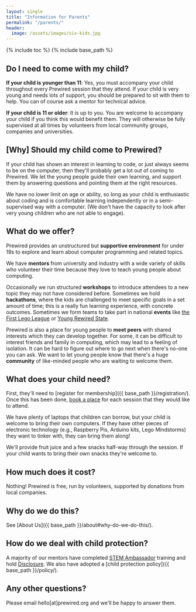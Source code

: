 ```yaml
---
layout: single
title: "Information for Parents"
permalink: "/parents/"
header:
  image: /assets/images/six-kids.jpg
---
```

{% include toc %}
{% include base_path %}

## Do I need to come with my child?

**If your child is younger than 11**: Yes, you must accompany your child throughout every Prewired session that they attend. If your child is very young and needs lots of support, you should be prepared to sit with them to help. You can of course ask a mentor for technical advice.

**If your child is 11 or older**: It is up to you. You are welcome to accompany your child if you think this would benefit them. They will otherwise be fully supervised at all times by volunteers from local community groups, companies and universities.

## [Why] Should my child come to Prewired?

If your child has shown an interest in learning to code, or just always seems to be on the computer, then they'll probably get a lot out of coming to Prewired. We let the young people guide their own learning, and support them by answering questions and pointing them at the right resources.

We have no lower limit on age or ability, so long as your child is enthusiastic about coding and is comfortable learning independently or in a semi-supervised way with a computer. (We don't have the capacity to look after very young children who are not able to engage).

## What do we offer?

Prewired provides an unstructured but **supportive environment** for under 19s to explore and learn about computer programming and related topics.

We have **mentors** from university and industry with a wide variety of skills who volunteer their time because they love to teach young people about computing. 

Occasionally we run structured **workshops** to introduce attendees to a new topic they may not have considered before. Sometimes we hold **hackathons**, where the kids are challenged to meet specific goals in a set amount of time; this is a really fun learning experience, with concrete outcomes. Sometimes we form teams to take part in national **events** like [the First Lego League](http://www.firstlegoleague.org/) or [Young Rewired State](https://yrs.io).

Prewired is also a place for young people to **meet peers** with shared interests which they can develop together. For some, it can be difficult to interest friends and family in computing, which may lead to a feeling of isolation. It can be hard to figure out where to go next when there's no-one you can ask. We want to let young people know that there's a huge **community** of like-minded people who are waiting to welcome them.

## What does your child need?

First, they'll need to [register for membership]({{ base_path }}/registration/). Once this has been done, [book a place](http://www.eventbrite.co.uk/e/prewired-tickets-12525428895) for each session that they would like to attend.

We have plenty of laptops that children can borrow, but your child is welcome to bring their own computers. If they have other pieces of electronic technology (e.g., Raspberry Pis, Arduino kits, Lego Mindstorms) they want to tinker with, they can bring them along! 

We'll provide fruit juice and a few snacks half-way through the session. If your child wants to bring their own snacks they're welcome to.

## How much does it cost?

Nothing! Prewired is free, run by volunteers, supported by donations from local companies.

<!-- ## Membership

For frequent attendees, we offer a long-term membership option. This just means you have to fill out the registration form less frequently, by giving us permission to hold your data on file. You can [sign up here]({{ site.url }}/registration#membership/)membership). -->

## Why do we do this?

See [About Us]({{ base_path }}/about#why-do-we-do-this/).

## How do we deal with child protection?

A majority of our mentors have completed [STEM Ambassador](http://www.stemnet.org.uk/ambassadors/) training and hold [Disclosure](http://www.disclosurescotland.co.uk/). We also have adopted a [child protection policy]({{ base_path }}/policy/).

## Any other questions?

Please email hello[at]prewired.org and we'll be happy to answer them.
